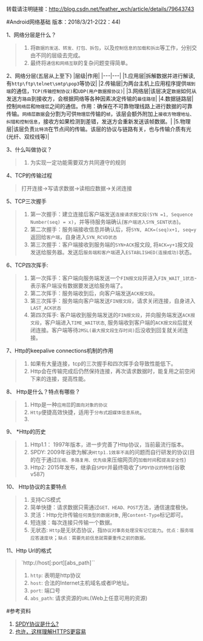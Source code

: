 转载请注明链接：http://blog.csdn.net/feather_wch/article/details/79643743

#Android网络基础
版本：2018/3/21-2(22：44)

1、网络分层是什么？
>1. 将`数据的发送、转发、打包、拆包`，以及`控制信息的加载和拆出`等工作，分别交由不同的层级去完成。
>2. 最终将`通信和网络互联`的复杂问题变得简单。

2、网络分层(五层从上至下)
|层级|作用|
|---|---|
|1.应用层|拆解数据并进行解读, 有`http\ftp\telnet\smtp\pop3`等协议|
|2.传输层|为两台主机上应用程序提供`端到端`的通信，`TCP(传输控制协议)`和`UDP(用户数据报协议)`|
|3.网络层|该层决定`数据`如何从发送方`路由`到接收方，会根据网络等各种因素决定传输的`最佳路径`|
|4.数据链路层|控制`网络层`和`物理层`之间的通信。作用：确保在不可靠物理线路上进行数据的可靠传输。`网络层数据`会分割为可供`物理层`传输的`帧`，该层会额外附加上`接收方物理地址、纠错和控制信息`，接收方如果检测到差错，发送方会重新发送该帧数据。|
|5.物理层|该层负责`比特流`在节点间的传输。该层的协议与链路有关，也与传输介质有光(光纤、双绞线等)|

3、什么叫做协议？
>1. 为实现一定功能需要双方共同遵守的规则

4、TCP的传输过程
>打开连接->写请求数据->读相应数据->关闭连接

5、TCP三次握手
>1. 第一次握手：建立连接后客户端发送`连接请求报文段(SYN =1, Sequence Number(seq) = x)`，并等待服务端确认(`客户端进入SYN_SENT状态`)。
>2. 第二次握手：服务端接收信息并确认后，将`SYN, ACK=(seq)x+1, seq=y`返回给`客户端`，自身进入`SYN_RCVD状态`
>3. 第三次握手：客户端接收到服务端的`SYN+ACK`报文段, 将`ACK=y+1`报文段发送给服务器。发送后`服务端和客户端`进入`ESTABLISHED(连接成功)`状态。

6、TCP四次挥手:
>1. 第一次挥手：客户端向服务端发送一个`FIN报文段`并进入`FIN_WAIT_1状态`-表示客户端没有数据要发送给服务端了。
>2. 第二次挥手：服务端收到后，向客户端发送`ACK报文段`。
>3. 第三次挥手：服务端向客户端发送`FIN报文段`，请求关闭连接，自身进入`LAST_ACK状态`
>4. 第四次挥手: 客户端收到服务端发送的`FIN报文段`，并向服务端发送`ACK报文段`，客户端进入`TIME_WAIT状态`, 服务端收到客户端的`ACK报文段`后就关闭连接。客户端等待`2MSL(最大报文段生存时间)`后没收到回复就关闭连接。

7、Http的keepalive connections机制的作用
>1. 如果有大量连接，tcp的三次握手和四次挥手会导致性能低下。
>2. Http会在传输完成后仍然保持连接，再次请求数据时，能复用之前空闲下来的连接，提高性能。

8、 Http是什么？特点有哪些？
>1. Http是一种`应用层`的`面向对象的协议`
>2. `Http`便捷高效快捷，适用于`分布式超媒体信息系统`。
>3.

9、 \*Http的历史
>1. Http1.1： 1997年版本，进一步完善了Http协议，当前最流行版本。
>2. SPDY: 2009年谷歌为解决`Http1.1效率不高`的问题而自行研发的协议(目的在于通过`压缩、多路复用、优先级`来压缩网页的`加载时间`和`提高安全性`)
>3. Http2: 2015年发布，继承自`SPDY`并最终吸收了`SPDY协议的特性`(谷歌v587)

10、 Http协议的主要特点
>1. 支持C/S模式
>2. 简单快捷：请求数据只需通过`GET、HEAD、POST`方法，通信速度极快。
>3. 灵活：Http允许传输`任何类型的数据对象`, 用`Content-Type`标记即可。
>4. 短连接：每次连接只传输一个数据。
>5. 无状态: `Http`是无状态协议，指`协议对事务处理没有记忆能力`。`优点：服务端应答速度块`；`缺点：需要先前信息就需要重传之前的数据。`

11、Http Url的格式
>`http://host[:port][abs_path]``
>1. `http`: 表明是http协议
>2. `host`: 合法的Internet主机域名或者IP地址。
>3. `port`: 端口号
>4. `abs_path`: 请求资源的`URL`(Web上任意可用的资源)

#参考资料
1. [SPDY协议是什么?](http://blog.csdn.net/makenothing/article/details/53698494)
2. [也许，这样理解HTTPS更容易](http://mp.weixin.qq.com/s/yEs0n__bFekzF2m3QEwNfA)
